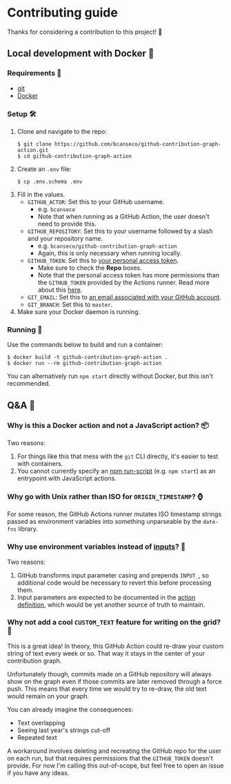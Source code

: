 # Contributing guide

Thanks for considering a contribution to this project! 🙏

## Local development with Docker 🐳

### Requirements 📝

* [git](https://git-scm.com)
* [Docker](https://docs.docker.com/get-docker/)

### Setup 🛠

1. Clone and navigate to the repo:
   ```console
   $ git clone https://github.com/bcanseco/github-contribution-graph-action.git
   $ cd github-contribution-graph-action
   ```
1. Create an `.env` file:
   ```console
   $ cp .env.schema .env
   ```
1. Fill in the values.
   * `GITHUB_ACTOR`: Set this to your GitHub username.
     * e.g. `bcanseco`
     * Note that when running as a GitHub Action, the user doesn't need to provide this.
   * `GITHUB_REPOSITORY`: Set this to your username followed by a slash and your repository name.
     * e.g. `bcanseco/github-contribution-graph-action`
     * Again, this is only necessary when running locally.
   * `GITHUB_TOKEN`: Set this to [your personal access token](https://help.github.com/en/github/authenticating-to-github/creating-a-personal-access-token-for-the-command-line).
     * Make sure to check the **Repo** boxes.
     * Note that the personal access token has more permissions than the `GITHUB_TOKEN` provided by the Actions runner. Read more about this [here](https://help.github.com/en/actions/configuring-and-managing-workflows/authenticating-with-the-github_token#permissions-for-the-github_token).
   * `GIT_EMAIL`: Set this to [an email associated with your GitHub account](https://github.com/settings/emails).
   * `GIT_BRANCH`: Set this to `master`.
1. Make sure your Docker daemon is running.

### Running 👟

Use the commands below to build and run a container:

```console
$ docker build -t github-contribution-graph-action .
$ docker run --rm github-contribution-graph-action
```

You can alternatively run `npm start` directly without Docker, but this isn't recommended.

## Q&A 🤔

### Why is this a Docker action and not a JavaScript action? 📦

Two reasons:

1. For things like this that mess with the `git` CLI directly, it's easier to test with containers.
1. You cannot currently specify an [npm run-script](https://docs.npmjs.com/cli/run-script) (e.g. `npm start`) as an entrypoint with JavaScript actions.

### Why go with Unix rather than ISO for `ORIGIN_TIMESTAMP`? ⌚

For some reason, the GitHub Actions runner mutates ISO timestamp strings passed as environment variables into something unparseable by the `date-fns` library.

### Why use environment variables instead of [inputs][inputs]? 🔌

[inputs]: https://help.github.com/en/actions/creating-actions/metadata-syntax-for-github-actions#inputs

Two reasons:

1. GitHub transforms input parameter casing and prepends `INPUT_`, so additional code would be necessary to revert this before processing them.
1. Input parameters are expected to be documented in the [action definition](../action.yml), which would be yet another source of truth to maintain.

### Why not add a cool `CUSTOM_TEXT` feature for writing on the grid? 🎨

This is a great idea! In theory, this GitHub Action could re-draw your custom string of text every week or so. That way it stays in the center of your contribution graph.

Unfortunately though, commits made on a GitHub repository will always show on the graph even if those commits are later removed through a force push. This means that every time we would try to re-draw, the old text would remain on your graph.

You can already imagine the consequences:

* Text overlapping
* Seeing last year's strings cut-off
* Repeated text

A workaround involves deleting and recreating the GitHub repo for the user on each run, but that requires permissions that the `GITHUB_TOKEN` doesn't provide. For now I'm calling this out-of-scope, but feel free to open an issue if you have any ideas.
